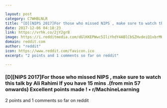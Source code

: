```yaml
---

layout: post
category: C7WHBLNLR
title: "[D][NIPS 2017]For those who missed NIPS , make sure to watch this talk by Ali Rahimi If you have 15 mins .(from min 57 onwards) Excellent points made ! • r/MachineLearning"
date: 2017-12-06 04:18:23
link: https://vrhk.co/2jY2grB
image: https://i.redditmedia.com/dGlKKEPWwc5IliYhdY4ABlCbSZHvdeiQ1xbrMKcuFzA.jpg?w=320&s=9462bc31e3a6b01094d2f5868d2430af
domain: reddit.com
author: "reddit"
icon: https://www.reddit.com/favicon.ico
excerpt: "2 points and 1 comments so far on reddit"

---
```


### [D][NIPS 2017]For those who missed NIPS , make sure to watch this talk by Ali Rahimi If you have 15 mins .(from min 57 onwards) Excellent points made ! • r/MachineLearning

2 points and 1 comments so far on reddit